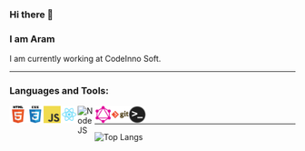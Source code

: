 ### Hi there 👋

### I am Aram

I am currently working at CodeInno Soft.

---

### Languages and Tools:

<img
  align="left"
  alt="HTML5"
  width="30px"
  src="https://raw.githubusercontent.com/github/explore/80688e429a7d4ef2fca1e82350fe8e3517d3494d/topics/html/html.png"
/>

<img
  align="left"
  alt="CSS3"
  width="30px"
  src="https://raw.githubusercontent.com/github/explore/80688e429a7d4ef2fca1e82350fe8e3517d3494d/topics/css/css.png"
/>

<img
  align="left"
  alt="JavaScript"
  width="30px"
  src="https://raw.githubusercontent.com/github/explore/80688e429a7d4ef2fca1e82350fe8e3517d3494d/topics/javascript/javascript.png"
/>

<img
  align="left"
  alt="ReactJS"
  width="30px"
  src="https://raw.githubusercontent.com/github/explore/80688e429a7d4ef2fca1e82350fe8e3517d3494d/topics/react/react.png"
/>

<img
  align="left"
  alt="NodeJS"
  width="30px"       src="https://camo.githubusercontent.com/aac945beac14dc731dc0499a530a41c7b76addcae3adbeeae28b5dc3add9a3a0/68747470733a2f2f63646e2e69636f6e73636f75742e636f6d2f69636f6e2f667265652f706e672d3531322f6e6f64652d6a732d313137343932352e706e67"
/>

<img
  align="left"
  alt="GraphQL"
  width="30px"
  src="https://raw.githubusercontent.com/github/explore/80688e429a7d4ef2fca1e82350fe8e3517d3494d/topics/graphql/graphql.png"
/>

<img
  align="left"
  alt="Git"
  width="30px"
  src="https://raw.githubusercontent.com/github/explore/80688e429a7d4ef2fca1e82350fe8e3517d3494d/topics/git/git.png"
/>

<img 
  align="left"
  alt="Terminal"
  width="30px"
  src="https://raw.githubusercontent.com/github/explore/80688e429a7d4ef2fca1e82350fe8e3517d3494d/topics/terminal/terminal.png"
/>

<br />

---

![Top Langs](https://github-readme-stats.vercel.app/api/top-langs/?username=arampetrosyann&layout=compact)
